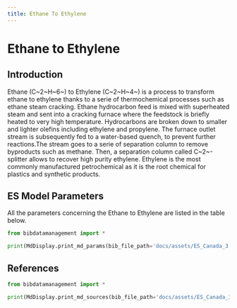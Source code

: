 ```yaml
---
title: Ethane To Ethylene
---
```


# Ethane to Ethylene

## Introduction

Ethane (C~2~H~6~) to Ethylene
(C~2~H~4~) is a process to transform ethane to
ethylene thanks to a serie of thermochemical processes such as ethane
steam cracking. Ethane hydrocarbon feed is mixed with superheated steam
and sent into a cracking furnace where the feedstock is briefly heated
to very high temperature. Hydrocarbons are broken down to smaller and
lighter olefins including ethylene and propylene. The furnace outlet
stream is subsequently fed to a water-based quench, to prevent further
reactions.The stream goes to a serie of separation column to remove
byproducts such as methane. Then, a separation column called C~2~-splitter
allows to recover high purity ethylene. Ethylene is the most commonly
manufactured petrochemical as it is the root chemical for
plastics and synthetic products.

## ES Model Parameters

All the parameters concerning the Ethane to Ethylene are listed in the
table below.

```python exec="on"
from bibdatamanagement import *

print(MdDisplay.print_md_params(bib_file_path='docs/assets/ES_Canada_3.bib',filter_entry='ETHANE_TO_ETHYLENE'))
```

## References

```python exec="on"
from bibdatamanagement import *

print(MdDisplay.print_md_sources(bib_file_path='docs/assets/ES_Canada_3.bib',filter_entry='ETHANE_TO_ETHYLENE'))
```
